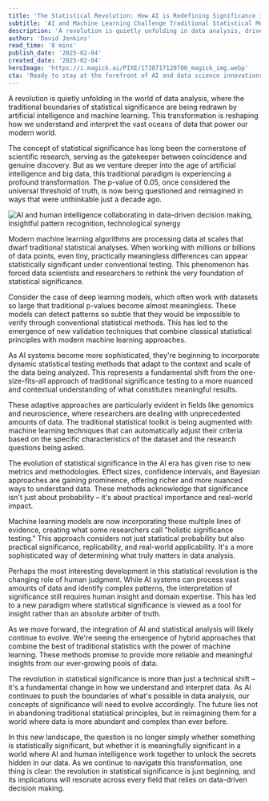 ```yaml
---
title: 'The Statistical Revolution: How AI is Redefining Significance in the Age of Big Data'
subtitle: 'AI and Machine Learning Challenge Traditional Statistical Methods'
description: 'A revolution is quietly unfolding in data analysis, driven by artificial intelligence and machine learning, reshaping how we understand and interpret vast oceans of data.'
author: 'David Jenkins'
read_time: '8 mins'
publish_date: '2025-02-04'
created_date: '2025-02-04'
heroImage: 'https://i.magick.ai/PIXE/1738717120780_magick_img.webp'
cta: 'Ready to stay at the forefront of AI and data science innovations? Follow MagickAI on LinkedIn for cutting-edge insights on statistical analysis, machine learning, and the future of data-driven decision making.'
---
```


A revolution is quietly unfolding in the world of data analysis, where the traditional boundaries of statistical significance are being redrawn by artificial intelligence and machine learning. This transformation is reshaping how we understand and interpret the vast oceans of data that power our modern world.

The concept of statistical significance has long been the cornerstone of scientific research, serving as the gatekeeper between coincidence and genuine discovery. But as we venture deeper into the age of artificial intelligence and big data, this traditional paradigm is experiencing a profound transformation. The p-value of 0.05, once considered the universal threshold of truth, is now being questioned and reimagined in ways that were unthinkable just a decade ago.

![AI and human intelligence collaborating in data-driven decision making, insightful pattern recognition, technological synergy](https://i.magick.ai/PIXE/1738717120783_magick_img.webp)

Modern machine learning algorithms are processing data at scales that dwarf traditional statistical analyses. When working with millions or billions of data points, even tiny, practically meaningless differences can appear statistically significant under conventional testing. This phenomenon has forced data scientists and researchers to rethink the very foundation of statistical significance.

Consider the case of deep learning models, which often work with datasets so large that traditional p-values become almost meaningless. These models can detect patterns so subtle that they would be impossible to verify through conventional statistical methods. This has led to the emergence of new validation techniques that combine classical statistical principles with modern machine learning approaches.

As AI systems become more sophisticated, they're beginning to incorporate dynamic statistical testing methods that adapt to the context and scale of the data being analyzed. This represents a fundamental shift from the one-size-fits-all approach of traditional significance testing to a more nuanced and contextual understanding of what constitutes meaningful results.

These adaptive approaches are particularly evident in fields like genomics and neuroscience, where researchers are dealing with unprecedented amounts of data. The traditional statistical toolkit is being augmented with machine learning techniques that can automatically adjust their criteria based on the specific characteristics of the dataset and the research questions being asked.

The evolution of statistical significance in the AI era has given rise to new metrics and methodologies. Effect sizes, confidence intervals, and Bayesian approaches are gaining prominence, offering richer and more nuanced ways to understand data. These methods acknowledge that significance isn't just about probability – it's about practical importance and real-world impact.

Machine learning models are now incorporating these multiple lines of evidence, creating what some researchers call "holistic significance testing." This approach considers not just statistical probability but also practical significance, replicability, and real-world applicability. It's a more sophisticated way of determining what truly matters in data analysis.

Perhaps the most interesting development in this statistical revolution is the changing role of human judgment. While AI systems can process vast amounts of data and identify complex patterns, the interpretation of significance still requires human insight and domain expertise. This has led to a new paradigm where statistical significance is viewed as a tool for insight rather than an absolute arbiter of truth.

As we move forward, the integration of AI and statistical analysis will likely continue to evolve. We're seeing the emergence of hybrid approaches that combine the best of traditional statistics with the power of machine learning. These methods promise to provide more reliable and meaningful insights from our ever-growing pools of data.

The revolution in statistical significance is more than just a technical shift – it's a fundamental change in how we understand and interpret data. As AI continues to push the boundaries of what's possible in data analysis, our concepts of significance will need to evolve accordingly. The future lies not in abandoning traditional statistical principles, but in reimagining them for a world where data is more abundant and complex than ever before.

In this new landscape, the question is no longer simply whether something is statistically significant, but whether it is meaningfully significant in a world where AI and human intelligence work together to unlock the secrets hidden in our data. As we continue to navigate this transformation, one thing is clear: the revolution in statistical significance is just beginning, and its implications will resonate across every field that relies on data-driven decision making.